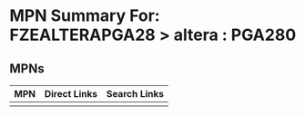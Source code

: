 



# MPN Summary For: FZEALTERAPGA28 > altera : PGA280

## MPNs
  

|MPN|Direct Links|Search Links|
| :--- | :--- | :--- |
||||
